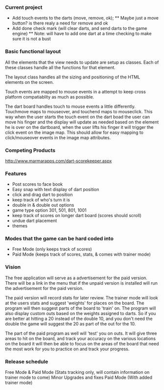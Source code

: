 ### Current project
* Add touch events to the darts (move, remove, ok);
** Maybe just a move button? is there realy a need for remove and ok
* Add done check mark (will clear darts, and send darts to the game engine)
** Note: will have to add one dart at a time checking to make sure it is not a bust



### Basic functional layout
All the elements that the view needs to update are setup as classes.  Each of these
classes handle all the functions for that element.

The layout class handles all the sizing and positioning of the HTML elements
on the screen.

Touch events are mapped to mouse events in a attempt to keep cross platform
compatiablity as much as possible.

The dart board handles touch to mouse events a little differently.  Touchmove maps
to mouseover, and touchend maps to mouseclick.  This way when the user starts the
touch event on the dart boad the user can move his finger and the display will
update as needed based on the element he is over on the dartboard, when the user
lifts his finger it will trigger the click event on the image map.  This should
allow for easy mapping to click/mouseover events in the image map attributes.

### Competing Products
http://www.marmarapps.com/dart-scorekeeper.aspx


### Features
* Post scores to face book
* Easy snap with text display of dart position
* click and drag dart to position
* keep track of who's turn it is
* double in & double out options
* game type option 301, 501, 801, 1001
* keep track of scores on longer dart board (scores should scroll)
* undue dart placement
* themes


### Modes that the game can be hard coded into
* Free Mode (only keeps track of scores)
* Paid Mode (keeps track of scores, stats, & comes with trainer mode)

### Vision
The free application will serve as a advertisement for the paid version.  There
will be a link in the menu that if the unpaid version is installed will run the
advertisement for the paid version.

The paid version will record stats for later review.  The trainer mode will look
at the users stats and suggest 'weights' for places on the board.  The program will
then suggest parts of the board to 'train' on.  The program will also display custom
outs based on the weights assigned to darts.  So if you are better at hitting a 20
instead of the double 10, and you don't need the double the game will suggest the 20
as part of the out for the 10.

The part of the paid program as well will 'test' you on outs.  It will give three areas
to hit on the board, and track your accuracy on the various locations on the board
it will then be able to focus on the areas of the board that need the most work
for you to practice on and track your progress.


### Release schedule
Free Mode & Paid Mode (Stats tracking only, will contain information on trainer mode to come)
Minor Upgrades and fixes
Paid Mode (With added trainer mode)
